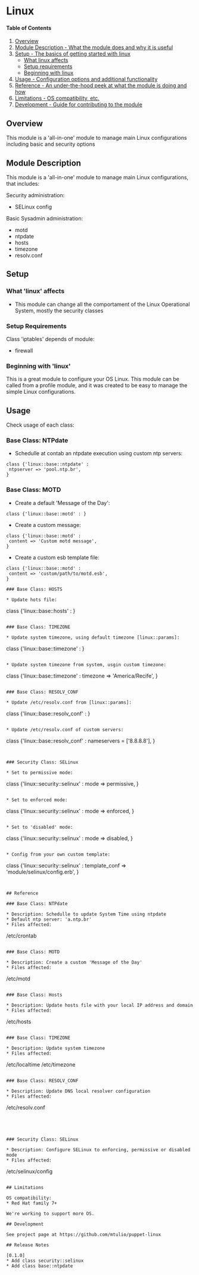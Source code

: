 # Linux

#### Table of Contents

1. [Overview](#overview)
2. [Module Description - What the module does and why it is useful](#module-description)
3. [Setup - The basics of getting started with linux](#setup)
    * [What linux affects](#what-linux-affects)
    * [Setup requirements](#setup-requirements)
    * [Beginning with linux](#beginning-with-linux)
4. [Usage - Configuration options and additional functionality](#usage)
5. [Reference - An under-the-hood peek at what the module is doing and how](#reference)
5. [Limitations - OS compatibility, etc.](#limitations)
6. [Development - Guide for contributing to the module](#development)

## Overview

This module is a 'all-in-one' module to manage main Linux configurations including basic and security options

## Module Description

This module is a 'all-in-one' module to manage main Linux configurations, that includes:

Security administration:
* SELinux config
 
Basic Sysadmin administration:
* motd
* ntpdate
* hosts
* timezone
* resolv.conf


## Setup

### What 'linux' affects

* This module can change all the comportament of the Linux Operational System,
  mostly the security classes

### Setup Requirements 

Class 'iptables' depends of module:
* firewall

### Beginning with 'linux'

This is a great module to configure your OS Linux. This module can be called from a 
profile module, and it was created to be easy to manage the simple Linux configurations.

## Usage

Check usage of each class: 


### Base Class: NTPdate

* Schedulle at contab an ntpdate execution using custom ntp servers:
 ~~~
class {'linux::base::ntpdate' :
  ntpserver => 'pool.ntp.br',
}
 ~~~

### Base Class: MOTD

* Create a default 'Message of the Day':
 ~~~
class {'linux::base::motd' : }
 ~~~

* Create a custom message:
 ~~~
class {'linux::base::motd' : 
  content => 'Custom motd message',
}
 ~~~

* Create a custom esb template file:
 ~~~
class {'linux::base::motd' :
  content => 'custom/path/to/motd.esb',
}

### Base Class: HOSTS

* Update hots file:
 ~~~
class {'linux::base::hosts' : }
 ~~~

### Base Class: TIMEZONE

* Update system timezone, using default timezone [linux::params]:
 ~~~
class {'linux::base::timezone' : }
 ~~~

* Update system timezone from system, usgin custom timezone:
 ~~~
class {'linux::base::timezone' : 
  timezone => 'America/Recife',
}
 ~~~

### Base Class: RESOLV_CONF

* Update /etc/resolv.conf from [linux::params]:
 ~~~
class {'linux::base::resolv_conf' : }
 ~~~

* Update /etc/resolv.conf of custom servers:
 ~~~
class {'linux::base::resolv_conf' : 
  nameservers = ['8.8.8.8'],
}
 ~~~


### Security Class: SELinux

* Set to permissive mode:
 ~~~
class {'linux::security::selinux' :
  mode => permissive,
}
 ~~~

* Set to enforced mode:
 ~~~
class {'linux::security::selinux' :
  mode => enforced,
}
 ~~~

* Set to 'disabled' mode:
 ~~~
class {'linux::security::selinux' :
  mode => disabled,
}
 ~~~

* Config from your own custom template:
 ~~~
class {'linux::security::selinux' :
  template_conf => 'module/selinux/config.erb',
}
 ~~~


## Reference

### Base Class: NTPdate

* Description: Schedulle to update System Time using ntpdate
* Default ntp server: 'a.ntp.br'
* Files affected: 

 ~~~
/etc/crontab
 ~~~

### Base Class: MOTD

* Description: Create a custom 'Message of the Day'
* Files affected: 

 ~~~
/etc/motd
 ~~~

### Base Class: Hosts

* Description: Update hosts file with your local IP address and domain
* Files affected: 

 ~~~
/etc/hosts
 ~~~

### Base Class: TIMEZONE

* Description: Update system timezone
* Files affected: 

 ~~~
/etc/localtime
/etc/timezone
 ~~~

### Base Class: RESOLV_CONF

* Description: Update DNS local resolver configuration
* Files affected: 

 ~~~
/etc/resolv.conf
 ~~~




### Security Class: SELinux

* Description: Configure SELinux to enforcing, permissive or disabled mode
* Files affected: 

 ~~~
/etc/selinux/config
 ~~~

## Limitations

OS compatibility: 
* Red Hat family 7+ 

We're working to support more OS.

## Development

See project page at https://github.com/mtulio/puppet-linux

## Release Notes

[0.1.0]
* Add class security::selinux 
* Add class base::ntpdate

